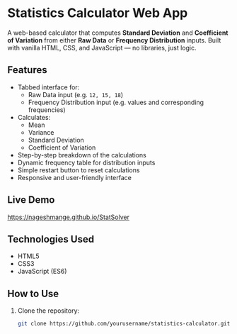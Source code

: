 # Statistics Calculator Web App

A web-based calculator that computes **Standard Deviation** and **Coefficient of Variation** from either **Raw Data** or **Frequency Distribution** inputs. Built with vanilla HTML, CSS, and JavaScript — no libraries, just logic.

## Features

- Tabbed interface for:
  - Raw Data input (e.g. `12, 15, 18`)
  - Frequency Distribution input (e.g. values and corresponding frequencies)
- Calculates:
  - Mean
  - Variance
  - Standard Deviation
  - Coefficient of Variation
- Step-by-step breakdown of the calculations
- Dynamic frequency table for distribution inputs
- Simple restart button to reset calculations
- Responsive and user-friendly interface

## Live Demo

https://nageshmange.github.io/StatSolver

## Technologies Used

- HTML5
- CSS3
- JavaScript (ES6)

## How to Use

1. Clone the repository:
   ```bash
   git clone https://github.com/yourusername/statistics-calculator.git
